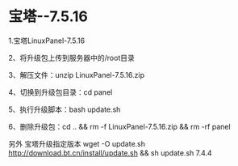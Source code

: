 # 宝塔--7.5.16

1.宝塔LinuxPanel-7.5.16

2、将升级包上传到服务器中的/root目录

3、解压文件：unzip LinuxPanel-7.5.16.zip

4、切换到升级包目录：cd panel

5、执行升级脚本：bash update.sh

6、删除升级包：cd .. && rm -f LinuxPanel-7.5.16.zip && rm -rf panel
 
 
 
另外
宝塔升级指定版本
wget -O update.sh http://download.bt.cn/install/update.sh && sh update.sh 7.4.4


